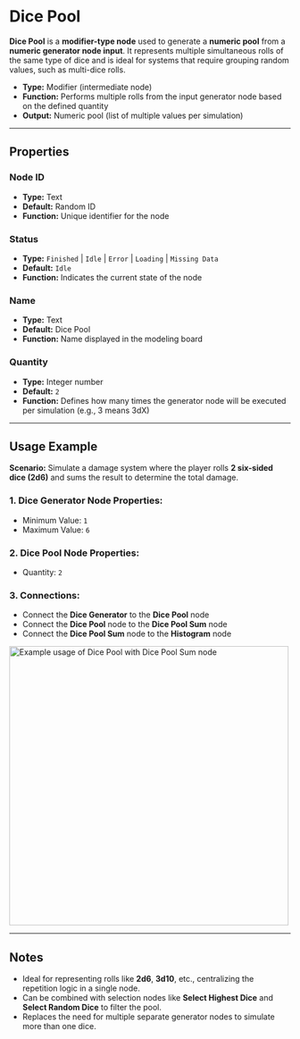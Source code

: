 # **Dice Pool**

**Dice Pool** is a **modifier-type node** used to generate a **numeric pool** from a **numeric generator node input**. It represents multiple simultaneous rolls of the same type of dice and is ideal for systems that require grouping random values, such as multi-dice rolls.

- **Type:** Modifier (intermediate node)
- **Function:** Performs multiple rolls from the input generator node based on the defined quantity
- **Output:** Numeric pool (list of multiple values per simulation)

---

## **Properties**

### **Node ID**

- **Type:** Text
- **Default:** Random ID
- **Function:** Unique identifier for the node

### **Status**

- **Type:** `Finished` | `Idle` | `Error` | `Loading` | `Missing Data`
- **Default:** `Idle`
- **Function:** Indicates the current state of the node

### **Name**

- **Type:** Text
- **Default:** Dice Pool
- **Function:** Name displayed in the modeling board

### **Quantity**

- **Type:** Integer number
- **Default:** `2`
- **Function:** Defines how many times the generator node will be executed per simulation (e.g., 3 means 3dX)

---

## **Usage Example**

**Scenario:** Simulate a damage system where the player rolls **2 six-sided dice (2d6)** and sums the result to determine the total damage.

### **1. Dice Generator Node Properties:**

- Minimum Value: `1`
- Maximum Value: `6`

### **2. Dice Pool Node Properties:**

- Quantity: `2`

### **3. Connections:**

- Connect the **Dice Generator** to the **Dice Pool** node
- Connect the **Dice Pool** node to the **Dice Pool Sum** node
- Connect the **Dice Pool Sum** node to the **Histogram** node

<img src="/node-crafter/images/dice-pool.png" width="500px" alt="Example usage of Dice Pool with Dice Pool Sum node"/>

---

## **Notes**

- Ideal for representing rolls like **2d6**, **3d10**, etc., centralizing the repetition logic in a single node.
- Can be combined with selection nodes like **Select Highest Dice** and **Select Random Dice** to filter the pool.
- Replaces the need for multiple separate generator nodes to simulate more than one dice.
